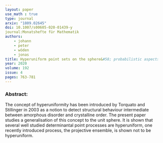 ```yaml
---
layout: paper
use_math : true
type: journal
arxiv: "1809.02645"
doi: ‎10.1007/s00605-020-01439-y
journal:Monatshefte für Mathematik
authors:
    - johann
    - peter
    - wöden
    - jonas
title: Hyperuniform point sets on the sphere&#58; probabilistic aspects
year: 2020
volume: 192
issue: 4
pages: 763-781
---
```

### Abstract:

The concept of hyperuniformity has been introduced by Torquato and Stillinger in 2003 as a notion to detect structural behaviour intermediate between amorphous disorder and crystalline order. The present paper studies a generalisation of this concept to the unit sphere. It is shown that several well studied determinantal point processes are hyperuniform, one recently introduced process, the projective ensemble, is shown not to be hyperuniform.
